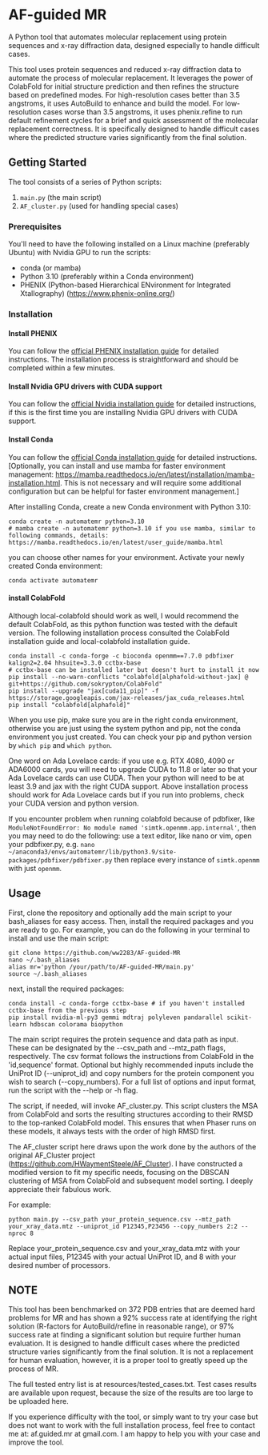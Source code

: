 # AF-guided MR
A Python tool that automates molecular replacement using protein sequences and x-ray diffraction data, designed especially to handle difficult cases.

This tool uses protein sequences and reduced x-ray diffraction data to automate the process of molecular replacement. It leverages the power of ColabFold for initial structure prediction and then refines the structure based on predefined modes. For high-resolution cases better than 3.5 angstroms, it uses AutoBuild to enhance and build the model. For low-resolution cases worse than 3.5 angstroms, it uses phenix.refine to run default refinement cycles for a brief and quick assessment of the molecular replacement correctness. It is specifically designed to handle difficult cases where the predicted structure varies significantly from the final solution.

## Getting Started

The tool consists of a series of Python scripts:
1. `main.py` (the main script)
2. `AF_cluster.py` (used for handling special cases)

### Prerequisites

You'll need to have the following installed on a Linux machine (preferably Ubuntu) with Nvidia GPU to run the scripts:
- conda (or mamba)
- Python 3.10 (preferably within a Conda environment)
- PHENIX (Python-based Hierarchical ENvironment for Integrated Xtallography) (https://www.phenix-online.org/)

### Installation
#### Install PHENIX
You can follow the [official PHENIX installation guide](https://www.phenix-online.org/download/) for detailed instructions. The installation process is straightforward and should be completed within a few minutes.

#### Install Nvidia GPU drivers with CUDA support
You can follow the [official Nvidia installation guide](https://docs.nvidia.com/cuda/cuda-installation-guide-linux/index.html) for detailed instructions, if this is the first time you are installing Nvidia GPU drivers with CUDA support.
#### Install Conda
You can follow the [official Conda installation guide](https://docs.conda.io/projects/conda/en/latest/user-guide/install/) for detailed instructions.
[Optionally, you can install and use mamba for faster environment management: https://mamba.readthedocs.io/en/latest/installation/mamba-installation.html. This is not necessary and will require some additional configuration but can be helpful for faster environment management.]

After installing Conda, create a new Conda environment with Python 3.10:
```
conda create -n automatemr python=3.10
# mamba create -n automatemr python=3.10 if you use mamba, similar to following commands, details: https://mamba.readthedocs.io/en/latest/user_guide/mamba.html
```
you can choose other names for your environment.
Activate your newly created Conda environment:
```
conda activate automatemr
```
#### install ColabFold
Although local-colabfold should work as well, I would recommend the default ColabFold, as this python function was tested with the default version. The following installation process consulted the ColabFold installation guide and local-colabfold installation guide. 
```
conda install -c conda-forge -c bioconda openmm==7.7.0 pdbfixer kalign2=2.04 hhsuite=3.3.0 cctbx-base 
# cctbx-base can be installed later but doesn't hurt to install it now
pip install --no-warn-conflicts "colabfold[alphafold-without-jax] @ git+https://github.com/sokrypton/ColabFold"
pip install --upgrade "jax[cuda11_pip]" -f https://storage.googleapis.com/jax-releases/jax_cuda_releases.html
pip install "colabfold[alphafold]"
```
When you use pip, make sure you are in the right conda environment, otherwise you are just using the system python and pip, not the conda environment you just created. You can check your pip and python version by `which pip` and `which python`. 

One word on Ada Lovelace cards: if you use e.g. RTX 4080, 4090 or ADA6000 cards, you will need to upgrade CUDA to 11.8 or later so that your Ada Lovelace cards can use CUDA. Then your python will need to be at least 3.9 and jax with the right CUDA support. Above installation process should work for Ada Lovelace cards but if you run into problems, check your CUDA version and python version.

If you encounter problem when running colabfold because of pdbfixer, like `ModuleNotFoundError: No module named 'simtk.openmm.app.internal'`, then you may need to do the following:
use a text editor, like nano or vim, open your pdbfixer.py, e.g.
`nano ~/anaconda3/envs/automatemr/lib/python3.9/site-packages/pdbfixer/pdbfixer.py`
then replace every instance of `simtk.openmm` with just `openmm`.

## Usage
First, clone the repository and optionally add the main script to your bash_aliases for easy access. Then, install the required packages and you are ready to go. For example, you can do the following in your terminal to install and use the main script:
```
git clone https://github.com/ww2283/AF-guided-MR
nano ~/.bash_aliases
alias mr='python /your/path/to/AF-guided-MR/main.py'
source ~/.bash_aliases
```
next, install the required packages:
```
conda install -c conda-forge cctbx-base # if you haven't installed cctbx-base from the previous step
pip install nvidia-ml-py3 gemmi mdtraj polyleven pandarallel scikit-learn hdbscan colorama biopython
```
The main script requires the protein sequence and data path as input. These can be designated by the --csv_path and --mtz_path flags, respectively. The csv format follows the instructions from ColabFold in the 'id,sequence' format. Optional but highly recommended inputs include the UniProt ID (--uniprot_id) and copy numbers for the protein component you wish to search (--copy_numbers). For a full list of options and input format, run the script with the --help or -h flag.

The script, if needed, will invoke AF_cluster.py. This script clusters the MSA from ColabFold and sorts the resulting structures according to their RMSD to the top-ranked ColabFold model. This ensures that when Phaser runs on these models, it always tests with the order of high RMSD first.

The AF_cluster script here draws upon the work done by the authors of the original AF_Cluster project (https://github.com/HWaymentSteele/AF_Cluster). I have constructed a modified version to fit my specific needs, focusing on the DBSCAN clustering of MSA from ColabFold and subsequent model sorting. I deeply appreciate their fabulous work.

For example:
```
python main.py --csv_path your_protein_sequence.csv --mtz_path your_xray_data.mtz --uniprot_id P12345,P23456 --copy_numbers 2:2 --nproc 8
```
Replace your_protein_sequence.csv and your_xray_data.mtz with your actual input files, P12345 with your actual UniProt ID, and 8 with your desired number of processors.

## NOTE
This tool has been benchmarked on 372 PDB entries that are deemed hard problems for MR and has shown a 92% success rate at identifying the right solution (R-factors for AutoBuild/refine in reasonable range), or 97% success rate at finding a significant solution but require further human evaluation. It is designed to handle difficult cases where the predicted structure varies significantly from the final solution. It is not a replacement for human evaluation, however, it is a proper tool to greatly speed up the process of MR. 

The full tested entry list is at resources/tested_cases.txt. Test cases results are available upon request, because the size of the results are too large to be uploaded here. 

If you experience difficulty with the tool, or simply want to try your case but does not want to work with the full installation process, feel free to contact me at: af.guided.mr at gmail.com. I am happy to help you with your case and improve the tool.